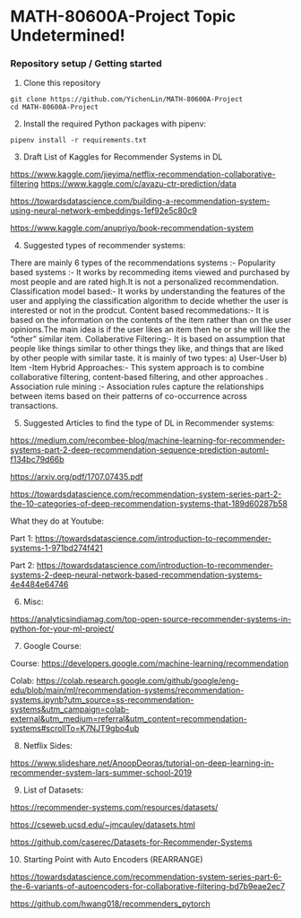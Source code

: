 # MATH-80600A-Project Topic Undetermined!

### Repository setup / Getting started
1. Clone this repository
```shell
git clone https://github.com/YichenLin/MATH-80600A-Project
cd MATH-80600A-Project
```

2. Install the required Python packages with pipenv:
```shell
pipenv install -r requirements.txt

```

3. Draft List of Kaggles for Recommender Systems in DL

https://www.kaggle.com/jieyima/netflix-recommendation-collaborative-filtering
https://www.kaggle.com/c/avazu-ctr-prediction/data


https://towardsdatascience.com/building-a-recommendation-system-using-neural-network-embeddings-1ef92e5c80c9

https://www.kaggle.com/anupriyo/book-recommendation-system

4. Suggested types of recommender systems:

There are mainly 6 types of the recommendations systems :-
Popularity based systems :- It works by recommeding items viewed and purchased by most people and are rated high.It is not a personalized recommendation.
Classification model based:- It works by understanding the features of the user and applying the classification algorithm to decide whether the user is interested or not in the prodcut.
Content based recommedations:- It is based on the information on the contents of the item rather than on the user opinions.The main idea is if the user likes an item then he or she will like the “other” similar item.
Collaberative Filtering:- It is based on assumption that people like things similar to other things they like, and things that are liked by other people with similar taste. it is mainly of two types: a) User-User b) Item -Item
Hybrid Approaches:- This system approach is to combine collaborative filtering, content-based filtering, and other approaches .
Association rule mining :- Association rules capture the relationships between items based on their patterns of co-occurrence across transactions.


5. Suggested Articles to find the type of DL in Recommender systems:

https://medium.com/recombee-blog/machine-learning-for-recommender-systems-part-2-deep-recommendation-sequence-prediction-automl-f134bc79d66b

https://arxiv.org/pdf/1707.07435.pdf

https://towardsdatascience.com/recommendation-system-series-part-2-the-10-categories-of-deep-recommendation-systems-that-189d60287b58


What they do at Youtube:

Part 1:
https://towardsdatascience.com/introduction-to-recommender-systems-1-971bd274f421

Part 2:
https://towardsdatascience.com/introduction-to-recommender-systems-2-deep-neural-network-based-recommendation-systems-4e4484e64746




6. Misc:

https://analyticsindiamag.com/top-open-source-recommender-systems-in-python-for-your-ml-project/


7. Google Course:

Course: https://developers.google.com/machine-learning/recommendation

Colab:
https://colab.research.google.com/github/google/eng-edu/blob/main/ml/recommendation-systems/recommendation-systems.ipynb?utm_source=ss-recommendation-systems&utm_campaign=colab-external&utm_medium=referral&utm_content=recommendation-systems#scrollTo=K7NJT9gbo4ub

8. Netflix Sides:

https://www.slideshare.net/AnoopDeoras/tutorial-on-deep-learning-in-recommender-system-lars-summer-school-2019

9. List of Datasets:

https://recommender-systems.com/resources/datasets/

https://cseweb.ucsd.edu/~jmcauley/datasets.html

https://github.com/caserec/Datasets-for-Recommender-Systems


10. Starting Point with Auto Encoders (REARRANGE)

https://towardsdatascience.com/recommendation-system-series-part-6-the-6-variants-of-autoencoders-for-collaborative-filtering-bd7b9eae2ec7

https://github.com/hwang018/recommenders_pytorch 



